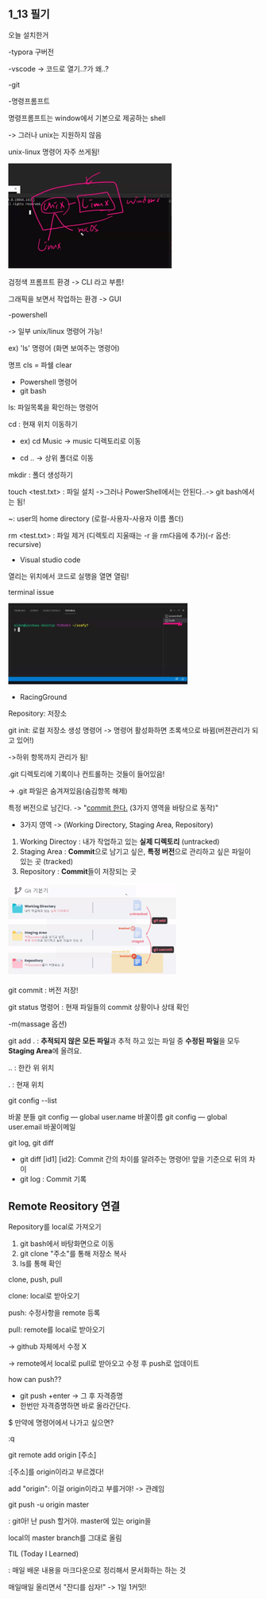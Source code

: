 ## 1_13 필기

오늘 설치한거

-typora 구버전

-vscode -> 코드로 열기..?가 왜..?

-git



-명령프롬프트

명령프롬프트는 window에서 기본으로 제공하는 shell

-> 그러나 unix는 지원하지 않음

unix-linux 명령어 자주 쓰게됨!

<img src="1_13%ED%95%84%EA%B8%B0.assets/unix.jpg" alt="unix 관계도" style="zoom:50%;" />

검정색 프롬프트 환경 -> CLI 라고 부름!

그래픽을 보면서 작업하는 환경 -> GUI



-powershell

-> 일부 unix/linux 명령어 가능!



ex) 'ls' 명령어 (화면 보여주는 명령어)

명프 cls = 파쉘 clear



- Powershell 명령어
- git bash

ls: 파일목록을 확인하는 명령어

cd <path>: 현재 위치 이동하기

- ex) cd Music -> music 디렉토리로 이동

- cd .. -> 상위 폴더로 이동

 

mkdir <name> : 폴더 생성하기

touch <test.txt> : 파일 설치 ->그러나 PowerShell에서는 안된다..-> git bash에서는 됨!

~: user의 home directory (로컬-사용자-사용자 이름 폴더)

rm  <test.txt> : 파일 제거 (디렉토리 지울때는 -r 을 rm다음에 추가)(-r 옵션: recursive)





- Visual studio code

열리는 위치에서 코드로 실행을 열면 열림!

terminal issue

<img src="1_13%ED%95%84%EA%B8%B0.assets/git%20bash%20terminal.jpg" alt="bash" style="zoom:50%;" />





- RacingGround

Repository: 저장소

git init: 로컬 저장소 생성 명령어 -> 명령어 활성화하면 초록색으로 바뀜(버젼관리가 되고 있어!)

->하위 항목까지 관리가 됨!

.git 디렉토리에 기록이나 컨트롤하는 것들이 들어있음!

-> .git 파일은 숨겨져있음(숨김항목 해제)



특정 버전으로 남긴다. -> "<u>commit 한다.</u> (3가지 영역을 바탕으로 동작)"

- 3가지 영역 -> (Working Directory, Staging Area, Repository)

1. Working Directoy : 내가 작업하고 있는 **실제 디렉토리** (untracked)
2. Staging Area : **Commit**으로 남기고 싶은, **특정 버전**으로 관리하고 싶은 파일이 있는 곳 (tracked)
3. Repository : **Commit**들이 저장되는 곳 

<img src="1_13%ED%95%84%EA%B8%B0.assets/commit%20%EB%B2%84%EC%A0%84%EA%B4%80%EB%A6%AC.jpg" alt="git 영역 설명" style="zoom: 33%;" />

git commit : 버전 저장!

git status 명령어 : 현재 파일들의 commit 상황이나 상태 확인

-m(massage 옵션)

git add . : **추적되지 않은 모든 파일**과 추적 하고 있는 파일 중 **수정된 파일**을 모두 **Staging Area**에 올려요. 

.. : 한칸 위 위치

. : 현재 위치



git config --list



바꿀 분들
git config — global user.name  바꿀이름
git config — global user.email 바꿀이메일





git log, git diff

- git diff [id1] [id2]: Commit 간의 차이를 알려주는 명령어! 앞을 기준으로 뒤의 차이
- git log : Commit 기록 



## Remote Reository 연결

Repository를 local로 가져오기

1. git bash에서 바탕화면으로 이동
2. git clone "주소"를 통해 저장소 복사
3. ls를 통해 확인



clone, push, pull

clone: local로 받아오기

push: 수정사항을 remote 등록

pull: remote를 local로 받아오기 

-> github 자체에서 수정 X

-> remote에서 local로 pull로 받아오고 수정  후 push로 업데이트





how can push??

- git push +enter -> 그 후 자격증명
- 한번만 자격증명하면 바로 올라간단다. 



$ 만약에 명령어에서 나가고 싶으면?

:q





git remote add origin [주소]

:[주소]를 origin이라고 부르겠다!

add "origin": 이걸 origin이라고 부를거야! -> 관례임



git push -u origin master

: git아! 난 push 할거야. master에 있는 origin을 

local의 master branch를 그대로 올림



TIL (Today I Learned)

: 매일 배운 내용을 마크다운으로 정리해서 문서화하는 하는 것

매일매일 올리면서 "잔디를 심자!" -> 1일 1커밋!



